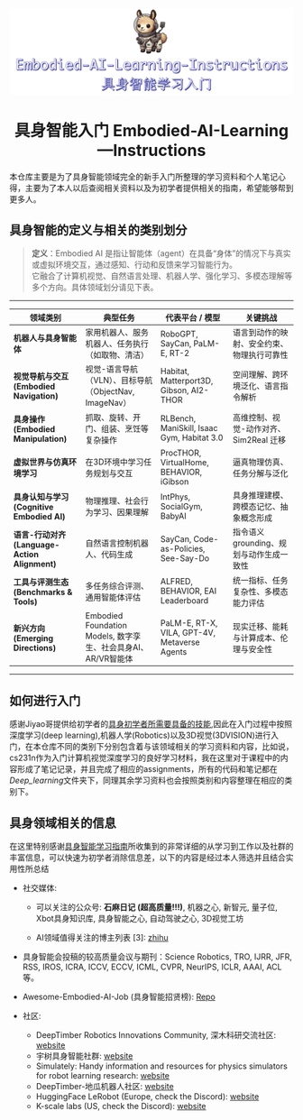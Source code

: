 <div align="center">

  <img src="assets/logo.png" alt="EmbodiedAI" width="600"/>

  <h1>具身智能入门 Embodied-AI-Learning—Instructions</h1>

</div>

本仓库主要是为了具身智能领域完全的新手入门所整理的学习资料和个人笔记心得，主要为了本人以后查阅相关资料以及为初学者提供相关的指南，希望能够帮到更多人。

<section id="start"></section>

## 具身智能的定义与相关的类别划分

> **定义**：Embodied AI 是指让智能体（agent）在具备“身体”的情况下与真实或虚拟环境交互，通过感知、行动和反馈来学习智能行为。  
> 它融合了计算机视觉、自然语言处理、机器人学、强化学习、多模态理解等多个方向。具体领域划分请见下表。

---

| 领域类别 | 典型任务 | 代表平台 / 模型 | 关键挑战 |
|-----------|-----------|-----------------|-----------|
|  **机器人与具身智能体** | 家用机器人、服务机器人、任务执行（如取物、清洁） | RoboGPT, SayCan, PaLM-E, RT-2 | 语言到动作的映射、安全约束、物理执行可靠性 |
|  **视觉导航与交互 (Embodied Navigation)** | 视觉-语言导航（VLN）、目标导航（ObjectNav, ImageNav） | Habitat, Matterport3D, Gibson, AI2-THOR | 空间理解、跨环境泛化、语言指令解析 |
|  **具身操作 (Embodied Manipulation)** | 抓取、旋转、开门、组装、烹饪等复杂操作 | RLBench, ManiSkill, Isaac Gym, Habitat 3.0 | 高维控制、视觉-动作对齐、Sim2Real 迁移 |
|  **虚拟世界与仿真环境学习** | 在3D环境中学习任务规划与交互 | ProcTHOR, VirtualHome, BEHAVIOR, iGibson | 逼真物理仿真、任务分解与泛化 |
|  **具身认知与学习 (Cognitive Embodied AI)** | 物理推理、社会行为学习、因果理解 | IntPhys, SocialGym, BabyAI | 具身推理建模、跨模态记忆、抽象概念形成 |
|  **语言-行动对齐 (Language-Action Alignment)** | 自然语言控制机器人、代码生成 | SayCan, Code-as-Policies, See-Say-Do | 指令语义 grounding、规划与动作生成一致性 |
|  **工具与评测生态 (Benchmarks & Tools)** | 多任务综合评测、通用智能体评估 | ALFRED, BEHAVIOR, EAI Leaderboard | 统一指标、任务复杂性、多模态能力评估 |
|  **新兴方向 (Emerging Directions)** | Embodied Foundation Models, 数字孪生、社会具身AI、AR/VR智能体 | PaLM-E, RT-X, VILA, GPT-4V, Metaverse Agents | 现实迁移、能耗与计算成本、伦理与安全性 |

---

## 如何进行入门

感谢Jiyao哥提供给初学者的[具身初学者所需要具备的技能](./assets/For_Beginners.pdf),因此在入门过程中按照深度学习(deep learning),机器人学(Robotics)以及3D视觉(3DVISION)进行入门，在本仓库不同的类别下分别包含着与该领域相关的学习资料和内容，比如说，cs231n作为入门计算机视觉深度学习的良好学习材料，我在这里对于课程中的内容形成了笔记记录，并且完成了相应的assignments，所有的代码和笔记都在*Deep_learning*文件夹下，同理其余学习资料也会按照类别和内容整理在相应的类别下。


## 具身领域相关的信息
在这里特别感谢[具身智能学习指南](https://github.com/TianxingChen/Embodied-AI-Guide)所收集到的非常详细的从学习到工作以及社群的丰富信息，可以快速为初学者消除信息差，以下的内容是经过本人筛选并且结合实用性所总结

* 社交媒体:

  * 可以关注的公众号: **石麻日记 (超高质量!!!)**, 机器之心, 新智元, 量子位, Xbot具身知识库, 具身智能之心, 自动驾驶之心, 3D视觉工坊

  * AI领域值得关注的博主列表 [3]: [zhihu](https://zhuanlan.zhihu.com/p/682110383)

* 具身智能会投稿的较高质量会议与期刊：Science Robotics, TRO, IJRR, JFR, RSS, IROS, ICRA, ICCV, ECCV, ICML, CVPR, NeurIPS, ICLR, AAAI, ACL等。


* Awesome-Embodied-AI-Job (具身智能招贤榜): [Repo](https://github.com/StarCycle/Awesome-Embodied-AI-Job/tree/main)
  
* 社区:
  * DeepTimber Robotics Innovations Community, 深木科研交流社区: [website](https://gamma.app/public/DeepTimber-Robotics-Innovations-Community-A-Community-for-Multi-m-og0uv8mswl1a3q7?mode=doc)
  * 宇树具身智能社群: [website](https://www.unifolm.com/#/)
  * Simulately: Handy information and resources for physics simulators for robot learning research: [website](https://simulately.wiki/)
  * DeepTimber-地瓜机器人社区: [website](https://developer.d-robotics.cc/forumList?id=156&title=Deeptimber)
  * HuggingFace LeRobot (Europe, check the Discord): [website](https://github.com/huggingface/lerobot)
  * K-scale labs (US, check the Discord): [website](https://kscale.dev/)
